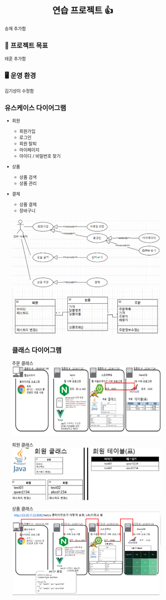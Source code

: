 <h1 align="center">연습 프로젝트 👍</h1>

승재 추가함 

## 📌 프로젝트 목표

태훈 추가함

## 🖥️ 운영 환경

김기성이 수정함

## 유스케이스 다이어그램 

- 회원 

    - 회원가입
    - 로그인
    - 회원 탈퇴
    - 마이페이지
    - 아이디 / 비밀번호 찾기

- 상품 
    - 상품 검색
    - 상품 관리

- 결제 
    - 상품 결제
    - 장바구니

    ![이미지](images/유스케이스.png)
    ![이미지](images/클래스다이어그램.png)

    ## 클래스 다이어그램

    주문 클래스
    ![이미지](images/serverclient.png)
    
    회원 클래스
    ![이미지](images/회원클래스및테이블.png)
    
    상품 클래스 
    ![이미지](images/상품표.png)

